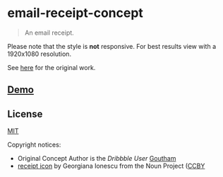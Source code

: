 # email-receipt-concept
> An email receipt.

Please note that the style is **not** responsive. For best results view with a 1920x1080 resolution.

See [here](https://dribbble.com/shots/2346115-Email-receipt-concept) for the original work.

## [Demo](https://axelrindle.github.io/ui-coded/email-receipt-concept/site/)

## License
[MIT](../LICENSE)

Copyright notices:
- Original Concept Author is the *Dribbble User* [Goutham](https://dribbble.com/goutham-aj)
- [receipt icon](https://thenounproject.com/icon/1406665/) by Georgiana Ionescu from the Noun Project ([CCBY](https://creativecommons.org/licenses/by/3.0/us/legalcode)
